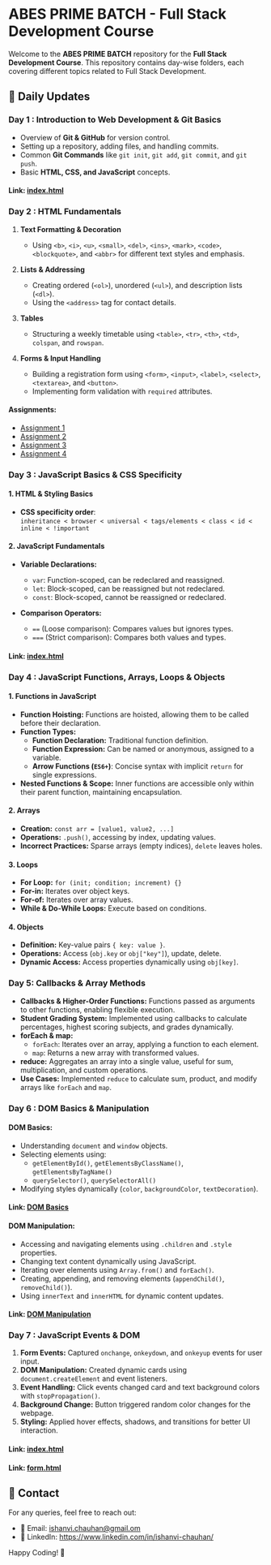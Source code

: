 # ABES PRIME BATCH - Full Stack Development Course

Welcome to the **ABES PRIME BATCH** repository for the **Full Stack Development Course**. This repository contains day-wise folders, each covering different topics related to Full Stack Development.

## 📅 Daily Updates
### **Day 1 : Introduction to Web Development & Git Basics**
- Overview of **Git & GitHub** for version control.
- Setting up a repository, adding files, and handling commits.
- Common **Git Commands** like `git init`, `git add`, `git commit`, and `git push`.
- Basic **HTML, CSS, and JavaScript** concepts.
#### Link: <a href="https://ishanvichauhan.github.io/ABES_PrimeBatch/Day1/index.html">index.html</a>

### **Day 2 : HTML Fundamentals**
1. **Text Formatting & Decoration**  
   - Using `<b>`, `<i>`, `<u>`, `<small>`, `<del>`, `<ins>`, `<mark>`, `<code>`, `<blockquote>`, and `<abbr>` for different text styles and emphasis.

2. **Lists & Addressing**  
   - Creating ordered (`<ol>`), unordered (`<ul>`), and description lists (`<dl>`).  
   - Using the `<address>` tag for contact details.

3. **Tables**  
   - Structuring a weekly timetable using `<table>`, `<tr>`, `<th>`, `<td>`, `colspan`, and `rowspan`.

4. **Forms & Input Handling**  
   - Building a registration form using `<form>`, `<input>`, `<label>`, `<select>`, `<textarea>`, and `<button>`.  
   - Implementing form validation with `required` attributes.

#### Assignments:
<ul>
  <li><a href="https://ishanvichauhan.github.io/ABES_PrimeBatch/Day2/Assignment1.html">Assignment 1</a></li>
  <li><a href="https://ishanvichauhan.github.io/ABES_PrimeBatch/Day2/Assignment2.html">Assignment 2</a></li>
  <li><a href="https://ishanvichauhan.github.io/ABES_PrimeBatch/Day2/Assignment3.html">Assignment 3</a></li>
  <li><a href="https://ishanvichauhan.github.io/ABES_PrimeBatch/Day2/Assignment4.html">Assignment 4</a></li>
</ul>

### **Day 3 : JavaScript Basics & CSS Specificity**  
#### **1. HTML & Styling Basics**  
- **CSS specificity order**:  
  `inheritance < browser < universal < tags/elements < class < id < inline < !important`  

#### **2. JavaScript Fundamentals**  
- **Variable Declarations:**  
  - `var`: Function-scoped, can be redeclared and reassigned.  
  - `let`: Block-scoped, can be reassigned but not redeclared.  
  - `const`: Block-scoped, cannot be reassigned or redeclared.  

- **Comparison Operators:**  
  - `==` (Loose comparison): Compares values but ignores types.  
  - `===` (Strict comparison): Compares both values and types.

#### Link: <a href="https://ishanvichauhan.github.io/ABES_PrimeBatch/Day3/index.html">index.html</a>

### **Day 4 : JavaScript Functions, Arrays, Loops & Objects**  
#### **1. Functions in JavaScript**  
- **Function Hoisting:** Functions are hoisted, allowing them to be called before their declaration.  
- **Function Types:**  
  - **Function Declaration:** Traditional function definition.  
  - **Function Expression:** Can be named or anonymous, assigned to a variable.  
  - **Arrow Functions (`ES6+`)**: Concise syntax with implicit `return` for single expressions.  
- **Nested Functions & Scope:** Inner functions are accessible only within their parent function, maintaining encapsulation.

#### **2. Arrays**  
- **Creation:** `const arr = [value1, value2, ...]`  
- **Operations:** `.push()`, accessing by index, updating values.  
- **Incorrect Practices:** Sparse arrays (empty indices), `delete` leaves holes.  

#### **3. Loops**  
- **For Loop:** `for (init; condition; increment) {}`  
- **For-in:** Iterates over object keys.  
- **For-of:** Iterates over array values.  
- **While & Do-While Loops:** Execute based on conditions.  

#### **4. Objects**  
- **Definition:** Key-value pairs `{ key: value }`.  
- **Operations:** Access (`obj.key` or `obj["key"]`), update, delete.  
- **Dynamic Access:** Access properties dynamically using `obj[key]`.

### **Day 5: Callbacks & Array Methods**  
- **Callbacks & Higher-Order Functions:** Functions passed as arguments to other functions, enabling flexible execution.  
- **Student Grading System:** Implemented using callbacks to calculate percentages, highest scoring subjects, and grades dynamically.  
- **forEach & map:**  
  - `forEach`: Iterates over an array, applying a function to each element.  
  - `map`: Returns a new array with transformed values.  
- **reduce:** Aggregates an array into a single value, useful for sum, multiplication, and custom operations.  
- **Use Cases:** Implemented `reduce` to calculate sum, product, and modify arrays like `forEach` and `map`.

### **Day 6 : DOM Basics & Manipulation**  
#### **DOM Basics:**  
- Understanding `document` and `window` objects.  
- Selecting elements using:  
  - `getElementById()`, `getElementsByClassName()`, `getElementsByTagName()`  
  - `querySelector()`, `querySelectorAll()`  
- Modifying styles dynamically (`color`, `backgroundColor`, `textDecoration`).
#### Link: <a href="https://ishanvichauhan.github.io/ABES_PrimeBatch/Day6/domBasicsIndex.html">DOM Basics</a>

#### **DOM Manipulation:**  
- Accessing and navigating elements using `.children` and `.style` properties.  
- Changing text content dynamically using JavaScript.  
- Iterating over elements using `Array.from()` and `forEach()`.  
- Creating, appending, and removing elements (`appendChild()`, `removeChild()`).  
- Using `innerText` and `innerHTML` for dynamic content updates.
#### Link: <a href="https://ishanvichauhan.github.io/ABES_PrimeBatch/Day6/domManipulationIndex.html">DOM Manipulation</a>

### **Day 7 : JavaScript Events & DOM**  

1. **Form Events:** Captured `onchange`, `onkeydown`, and `onkeyup` events for user input.  
2. **DOM Manipulation:** Created dynamic cards using `document.createElement` and event listeners.  
3. **Event Handling:** Click events changed card and text background colors with `stopPropagation()`.  
4. **Background Change:** Button triggered random color changes for the webpage.  
5. **Styling:** Applied hover effects, shadows, and transitions for better UI interaction.  

#### Link: <a href="https://ishanvichauhan.github.io/ABES_PrimeBatch/Day7/index.html">index.html</a>
#### Link: <a href="https://ishanvichauhan.github.io/ABES_PrimeBatch/Day7/form.html">form.html</a>

## 📧 Contact
For any queries, feel free to reach out:
- 📩 Email: ishanvi.chauhan@gmail.om
- 🔗 LinkedIn: https://www.linkedin.com/in/ishanvi-chauhan/

Happy Coding! 🚀

